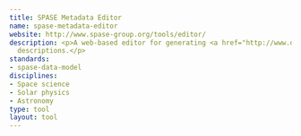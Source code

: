 ```yaml
---
title: SPASE Metadata Editor
name: spase-metadata-editor
website: http://www.spase-group.org/tools/editor/
description: <p>A web-based editor for generating <a href="http://www.dcc.ac.uk/resources/metadata-standards/spase-data-model">SPASE</a>
  descriptions.</p>
standards:
- spase-data-model
disciplines:
- Space science
- Solar physics
- Astronomy
type: tool
layout: tool
---
```


